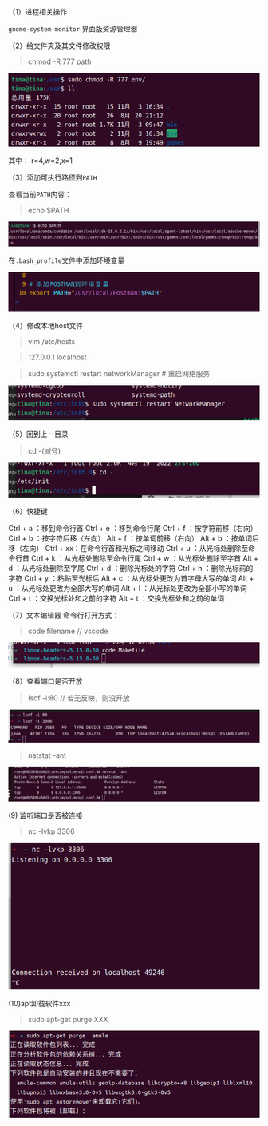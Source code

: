 （1）进程相关操作

`gnome-system-monitor` 界面版资源管理器

（2）给文件夹及其文件修改权限

> chmod -R 777 path

![](../操作/assets/2022-11-03-16-39-35-image.png)

其中： r=4,w=2,x=1

（3）添加可执行路径到`PATH`

查看当前`PATH`内容：

> echo $PATH

![](../操作/assets/2022-11-07-11-11-39-image.png)

在`.bash_profile`文件中添加环境变量

![](../操作/assets/2022-11-07-11-14-30-image.png)

（4）修改本地host文件

> vim /etc/hosts

> 127.0.0.1 localhost

> sudo  systemctl restart networkManager  # 重启网络服务

![](../操作/assets/2022-11-07-18-07-22-image.png)

（5）回到上一目录

> cd -(减号)

![](../操作/assets/2022-11-07-18-04-43-image.png)

（6）快捷键

Ctrl + a ：移到命令行首
Ctrl + e ：移到命令行尾
Ctrl + f ：按字符前移（右向）
Ctrl + b ：按字符后移（左向）
Alt + f ：按单词前移（右向）
Alt + b ：按单词后移（左向）
Ctrl + xx：在命令行首和光标之间移动
Ctrl + u ：从光标处删除至命令行首
Ctrl + k ：从光标处删除至命令行尾
Ctrl + w ：从光标处删除至字首
Alt + d ：从光标处删除至字尾
Ctrl + d ：删除光标处的字符
Ctrl + h ：删除光标前的字符
Ctrl + y ：粘贴至光标后
Alt + c ：从光标处更改为首字母大写的单词
Alt + u ：从光标处更改为全部大写的单词
Alt + l ：从光标处更改为全部小写的单词
Ctrl + t ：交换光标处和之前的字符
Alt + t ：交换光标处和之前的单词

（7）文本编辑器 命令行打开方式：

> code filename  // vscode

![](../操作/assets/2022-11-14-10-07-21-image.png)

（8）查看端口是否开放

> lsof -i:80 // 若无反映，则没开放

![](../操作/assets/2022-11-21-10-29-17-image.png)

> natstat -ant

![](../操作/assets/2022-11-21-10-59-31-image.png)

(9) 监听端口是否被连接

> nc -lvkp 3306

![](../操作/assets/2022-12-23-09-28-17-image.png)

(10)apt卸载软件xxx

> sudo apt-get purge XXX

![](../操作/assets/2023-02-27-11-55-36-image.png)
